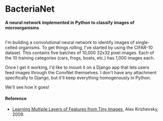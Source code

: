 <h1>BacteriaNet</h1>
<b>A neural network implemented in Python to classify images of microorganisms</b>
<br>
<br>

I'm building a convolutional neural network to identify images of single-celled organisms. To get things rolling, I've started by using the CIFAR-10 dataset. This contains five batches of 10,000 32x32 pixel images. Each of the 10 training categories (cars, frogs, boats, etc.) has 1,000 images each.
<br>

Once I get it working, I'd like to mount it on a Django app that lets users feed images through the ConvNet themselves. I don't have any attachment specifically to Django, but it'll keep everything homogenously in Python.
<br>

We'll see how it goes!
<h4> Reference </h4>
<ul>
  <li>
   <a href="https://www.cs.toronto.edu/~kriz/learning-features-2009-TR.pdf">Learning Multiple Layers of Features from Tiny Images</a>, Alex Krizhevsky, 2009.
  </li>
</ul>
